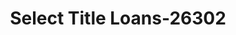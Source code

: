 ---
f_zip-code: 24219
f_state-code: VA
title: Select Title Loans-26302
f_phone: 423-247-5626
f_city-only: Big Stone Gap
f_address: 1744 E Stone Dr Kingsport Big Stone Gap
f_location-unique-id: '26302'
slug: select-title-loans-26302
updated-on: '2024-05-30T13:46:58.046Z'
created-on: '2024-05-30T13:36:59.803Z'
published-on: '2024-05-30T13:54:32.469Z'
f_city-state: cms/city/big-stone-gap-va.md
f_company: cms/company/select-title-loans.md
f_state: cms/state/virginia.md
layout: '[payday-loan].html'
tags: payday-loan
---
